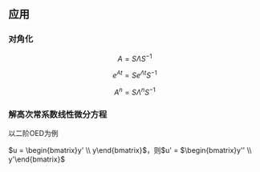 ## 应用

### 对角化

$$A = S \Lambda S^{-1} $$

$$e^{At} = Se^{\Lambda t}S^{-1}$$

$$A^n = S\Lambda^nS^{-1}$$

### 解高次常系数线性微分方程

以二阶OED为例

$u = \begin{bmatrix}y' \\ y\end{bmatrix}$，则$u' = $\begin{bmatrix}y'' \\ y'\end{bmatrix}$

